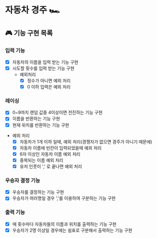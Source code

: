 # 자동차 경주 🏎

## 🎮 기능 구현 목록

### 입력 기능

- [x] 자동차의 이름을 입력 받는 기능 구현
- [x] 시도할 횟수를 입력 받는 기능 구현
    - 예외처리
        - [x] 정수가 아니면 예외 처리
        - [x] 0 이하 입력은 예외 처리

### 레이싱

- [x] 0~9까지 랜덤 값중 4이상이면 전진하는 기능 구현
- [x] 이름을 반환하는 기능 구현
- [x] 현재 위치를 반환하는 기능 구현

- 예외 처리
    - [x] 자동차가 1개 이하 일때, 예외 처리(경쟁자가 없으면 경주가 아니기 때문에)
    - [x] 자동차 이름에 빈칸이 입력되었을때 예외 처리
    - [x] 6자 이상인 자동차 이름 예외 처리
    - [x] 중복되는 이름 예외 처리
    - [x] 유저 인풋이 ',' 로 끝나면 예외 처리

### 우승자 결정 기능

- [x] 우승자를 결정하는 기능 구현
- [x] 우승자가 여러명일 경우 ','를 이용하여 구분하는 기능 구현

### 출력 기능

- [x] 매 횟수마다 자동차들의 이름과 위치를 출력하는 기능 구현
- [x] 우승자가 2명 이상일 경우에는 쉼표로 구분해서 출력하는 기능 구현